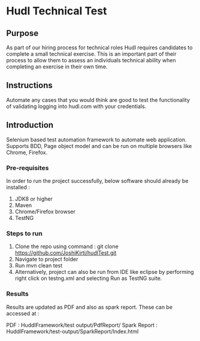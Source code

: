 # Hudl Technical Test

## Purpose
As part of our hiring process for technical roles Hudl requires candidates to complete a small technical exercise. This is an important part of their process to allow them to assess an individuals technical ability when completing an exercise in their own time.

## Instructions
Automate any cases that you would think are good to test the functionality of validating logging into hudl.com with your credentials.

## Introduction

Selenium based test automation framework to automate web application. Supports BDD, Page object model and can be run on multiple browsers like Chrome, Firefox.

### Pre-requisites

In order to run the project successfully, below software should already be installed :

1. JDK8 or higher
2. Maven
3. Chrome/Firefox browser
4. TestNG

### Steps to run

1. Clone the repo using command : 
    git clone https://github.com/JoshiKirti/hudlTest.git
2. Navigate to project folder
3. Run mvn clean test
4. Alternatively, project can also be run from IDE like eclipse by performing right click on testng.xml and selecting Run as TestNG suite.

### Results

Results are updated as PDF and also as spark report. These can be accessed at :

PDF : HuddlFramework/test output/PdfReport/
Spark Report : HuddlFramework/test-output/SparkReport/Index.html
